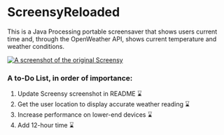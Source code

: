 # ScreensyReloaded
This is a Java Processing portable screensaver that shows users current time and, through the OpenWeather API, shows current temperature and weather conditions.


<a href="https://ibb.co/k1nSrTK"><img src="https://i.ibb.co/QdBKqV9/Screen-Shot-2020-07-17-at-2-07-53-PM.png" alt="A screenshot of the original Screensy" border="0"></a>

### A to-Do List, in order of importance:
1. Update Screensy screenshot in README ⌛
2. Get the user location to display accurate weather reading ⌛️
3. Increase performance on lower-end devices ⌛️
4. Add 12-hour time ⌛️
